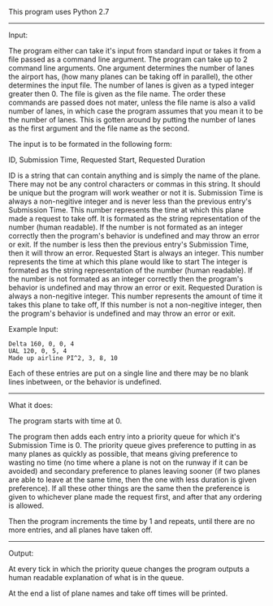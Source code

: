 This program uses Python 2.7

-----------------

Input:

The program either can take it's input from standard input or takes it from a file passed as a command line argument.
The program can take up to 2 command line arguments. One argument determines the number of lanes the airport has, (how many planes can be taking off in parallel), the other determines the input file. The number of lanes is given as a typed integer greater then 0. The file is given as the file name. The order these commands are passed does not mater, unless the file name is also a valid number of lanes, in which case the program assumes that you mean it to be the number of lanes. This is gotten around by putting the number of lanes as the first argument and the file name as the second.

The input is to be formated in the following form:

ID, Submission Time, Requested Start, Requested Duration

ID is a string that can contain anything and is simply the name of the plane. There may not be any control characters or commas in this string. It should be unique but the program will work weather or not it is.
Submission Time is always a non-negitive integer and is never less than the previous entry's Submission Time. This number represents the time at which this plane made a request to take off. It is formated as the string representation of the number (human readable). If the number is not formated as an integer correctly then the program's behavior is undefined and may throw an error or exit. If the number is less then the previous entry's Submission Time, then it will throw an error.
Requested Start is always an integer. This number represents the time at which this plane would like to start The integer is formated as the string representation of the number (human readable). If the number is not formated as an integer correctly then the program's behavior is undefined and may throw an error or exit.
Requested Duration is always a non-negitive integer. This number represents the amount of time it takes this plane to take off, If this number is not a non-negitive integer, then the program's behavior is undefined and may throw an error or exit.

Example Input:

~~~
Delta 160, 0, 0, 4
UAL 120, 0, 5, 4
Made up airline PI^2, 3, 8, 10
~~~

Each of these entries are put on a single line and there may be no blank lines inbetween, or the behavior is undefined.


-----------------


What it does:

The program starts with time at 0.

The program then adds each entry into a priority queue for which it's Submission Time is 0. The priority queue gives preference to putting in as many planes as quickly as possible, that means giving preference to wasting no time (no time where a plane is not on the runway if it can be avoided) and secondary preference to planes leaving sooner (if two planes are able to leave at the same time, then the one with less duration is given preference). If all these other things are the same then the preference is given to whichever plane made the request first, and after that any ordering is allowed.

Then the program increments the time by 1 and repeats, until there are no more entries, and all planes have taken off.


-----------------


Output:

At every tick in which the priority queue changes the program outputs a human readable explanation of what is in the queue.

At the end a list of plane names and take off times will be printed.